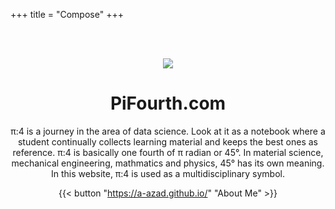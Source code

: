 +++
title = "Compose"
+++

<br><br>

<div style="text-align:center;">

![](images/landinglogo.png)

# PiFourth.com

π:4 is a journey in the area of data science. Look at it as a notebook where a student continually collects learning material and keeps the best ones as reference. π:4 is basically one fourth of π radian or 45°. In material science, mechanical engineering, mathmatics and physics, 45° has its own meaning. In this website, π:4 is used as a multidisciplinary symbol.

{{< button "https://a-azad.github.io/" "About Me" >}} 

</div>